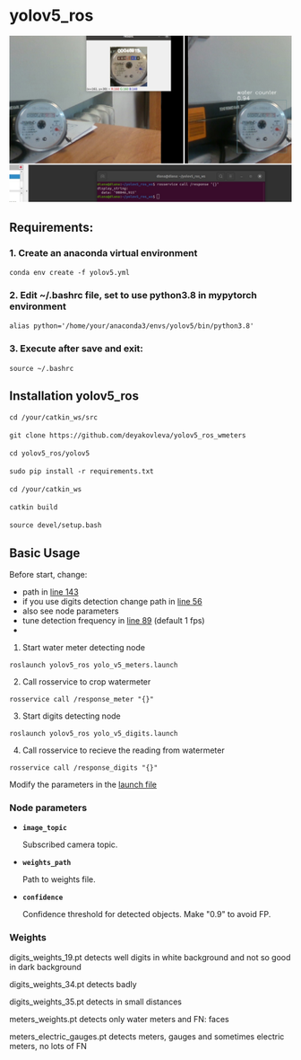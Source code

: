 # yolov5_ros


<p>
   <img width = "1000" src="https://github.com/deyakovleva/yolov5_ros_wmeters/blob/master/yolov5_ros/yolov5_ros/media/meter_fo_gh.jpg"></a>
</p>


## Requirements:

### 1. Create an anaconda virtual environment

```
conda env create -f yolov5.yml
```

### 2. Edit ~/.bashrc file, set to use python3.8 in mypytorch environment

```
alias python='/home/your/anaconda3/envs/yolov5/bin/python3.8'
```

### 3. Execute after save and exit:

```
source ~/.bashrc
```

## Installation yolov5_ros

```
cd /your/catkin_ws/src

git clone https://github.com/deyakovleva/yolov5_ros_wmeters

cd yolov5_ros/yolov5

sudo pip install -r requirements.txt

cd /your/catkin_ws

catkin build

source devel/setup.bash
```


## Basic Usage

Before start, change:

- path in [line 143](https://github.com/deyakovleva/yolov5_ros_wmeters/blob/master/yolov5_ros/yolov5_ros/scripts/yolo_v5_meters.py#L143)
- if you use digits detection change path in [line 56](https://github.com/deyakovleva/yolov5_ros_wmeters/blob/master/yolov5_ros/yolov5_ros/scripts/yolo_v5_digits.py#L56)
- also see node parameters
- tune detection frequency in [line 89](https://github.com/deyakovleva/yolov5_ros_wmeters/blob/master/yolov5_ros/yolov5_ros/scripts/yolo_v5_meters.py#L89) (default 1 fps)
- 


1. Start water meter detecting node

```
roslaunch yolov5_ros yolo_v5_meters.launch
```

2. Call rosservice to crop watermeter

```
rosservice call /response_meter "{}"
```

3. Start digits detecting node

```
roslaunch yolov5_ros yolo_v5_digits.launch
```

4. Call rosservice to recieve the reading from watermeter

```
rosservice call /response_digits "{}"
```
  
Modify the parameters in the [launch file](https://github.com/deyakovleva/yolov5_ros_wmeters/blob/master/yolov5_ros/yolov5_ros/launch/yolo_v5_meters.launch)

### Node parameters

* **`image_topic`** 

    Subscribed camera topic.

* **`weights_path`** 

    Path to weights file.
    
* **`confidence`** 

    Confidence threshold for detected objects. Make "0.9" to avoid FP.
    

### Weights
digits_weights_19.pt detects well digits in white background and not so good in dark background

digits_weights_34.pt detects badly

digits_weights_35.pt detects in small distances

meters_weights.pt detects only water meters and FN: faces

meters_electric_gauges.pt detects meters, gauges and sometimes electric meters, no lots of FN
